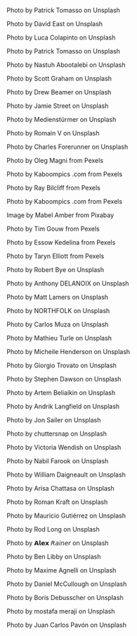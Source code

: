 Photo by Patrick Tomasso on Unsplash

Photo by David East on Unsplash

Photo by Luca Colapinto on Unsplash

Photo by Patrick Tomasso on Unsplash

Photo by Nastuh Abootalebi on Unsplash

Photo by Scott Graham on Unsplash

Photo by Drew Beamer on Unsplash

Photo by Jamie Street on Unsplash

Photo by Medienstürmer on Unsplash

Photo by Romain V on Unsplash

Photo by Charles Forerunner on Unsplash

Photo by Oleg Magni from Pexels

Photo by Kaboompics .com from Pexels

Photo by Ray Bilcliff from Pexels

Photo by Kaboompics .com from Pexels

Image by Mabel Amber from Pixabay 

Photo by Tim Gouw from Pexels

Photo by Essow Kedelina from Pexels

Photo by Taryn Elliott from Pexels

Photo by Robert Bye on Unsplash

Photo by Anthony DELANOIX on Unsplash

Photo by Matt Lamers on Unsplash

Photo by NORTHFOLK on Unsplash

Photo by Carlos Muza on Unsplash

Photo by Mathieu Turle on Unsplash

Photo by Micheile Henderson on Unsplash

Photo by Giorgio Trovato on Unsplash

Photo by Stephen Dawson on Unsplash

Photo by Artem Beliaikin on Unsplash

Photo by Andrik Langfield on Unsplash

Photo by Jon Sailer on Unsplash

Photo by chuttersnap on Unsplash

Photo by Victoria Wendish on Unsplash

Photo by Nabil Farook on Unsplash

Photo by William Daigneault on Unsplash

Photo by Arisa Chattasa on Unsplash

Photo by Roman Kraft on Unsplash

Photo by Mauricio Gutiérrez on Unsplash

Photo by Rod Long on Unsplash

Photo by 𝗔𝗹𝗲𝘅 𝘙𝘢𝘪𝘯𝘦𝘳 on Unsplash

Photo by Ben Libby on Unsplash

Photo by Maxime Agnelli on Unsplash

Photo by Daniel McCullough on Unsplash

Photo by Boris Debusscher on Unsplash

Photo by mostafa meraji on Unsplash

Photo by Juan Carlos Pavón on Unsplash